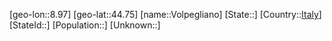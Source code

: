 ﻿---
location: [44.75,8.97]
type: City
tags:
- geo/City


SpocWebEntityId: 35348
isDeleted: false
confidential: public

---
[geo-lon::8.97]
[geo-lat::44.75]
[name::Volpegliano]
[State::]
[Country::[Italy](geo/Continent/Europe/Italy.md)]
[StateId::]
[Population::]
[Unknown::]

